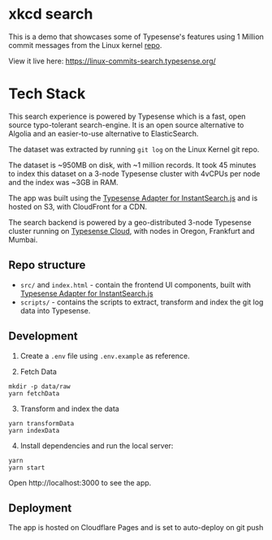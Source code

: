 # xkcd search

This is a demo that showcases some of Typesense's features using 1 Million commit messages from the Linux kernel [repo](https://github.com/torvalds/linux).

View it live here: https://linux-commits-search.typesense.org/

# Tech Stack

This search experience is powered by Typesense which is a fast, open source typo-tolerant search-engine. It is an open source alternative to Algolia and an easier-to-use alternative to ElasticSearch.

The dataset was extracted by running `git log` on the Linux Kernel git repo.

The dataset is ~950MB on disk, with ~1 million records. It took 45 minutes to index this dataset on a 3-node Typesense cluster with 4vCPUs per node and the index was ~3GB in RAM.

The app was built using the [Typesense Adapter for InstantSearch.js](https://github.com/typesense/typesense-instantsearch-adapter) and is hosted on S3, with CloudFront for a CDN.

The search backend is powered by a geo-distributed 3-node Typesense cluster running on [Typesense Cloud](https://cloud.typesense.org), with nodes in Oregon, Frankfurt and Mumbai.


## Repo structure

- `src/` and `index.html` - contain the frontend UI components, built with <a href="https://github.com/typesense/typesense-instantsearch-adapter" target="_blank">Typesense Adapter for InstantSearch.js</a>
- `scripts/` - contains the scripts to extract, transform and index the git log data into Typesense.

## Development

1. Create a `.env` file using `.env.example` as reference.

2. Fetch Data

  ```shell
  mkdir -p data/raw
  yarn fetchData
  ```

3. Transform and index the data
  ```shell
  yarn transformData
  yarn indexData
  ```

4. Install dependencies and run the local server:

```shell
yarn
yarn start
```

Open http://localhost:3000 to see the app.

## Deployment

The app is hosted on Cloudflare Pages and is set to auto-deploy on git push
